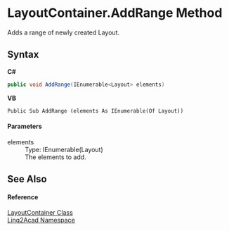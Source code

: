 # LayoutContainer.AddRange Method 
 

Adds a range of newly created Layout.

## Syntax

**C#**<br />
``` C#
public void AddRange(IEnumerable<Layout> elements)
```

**VB**<br />
``` VB
Public Sub AddRange (elements As IEnumerable(Of Layout))
```


#### Parameters
<dl><dt>elements</dt><dd>Type: IEnumerable(Layout)<br />The elements to add.</dd></dl>

## See Also


#### Reference
<a href="T_Linq2Acad_LayoutContainer.md">LayoutContainer Class</a><br /><a href="N_Linq2Acad.md">Linq2Acad Namespace</a><br />

